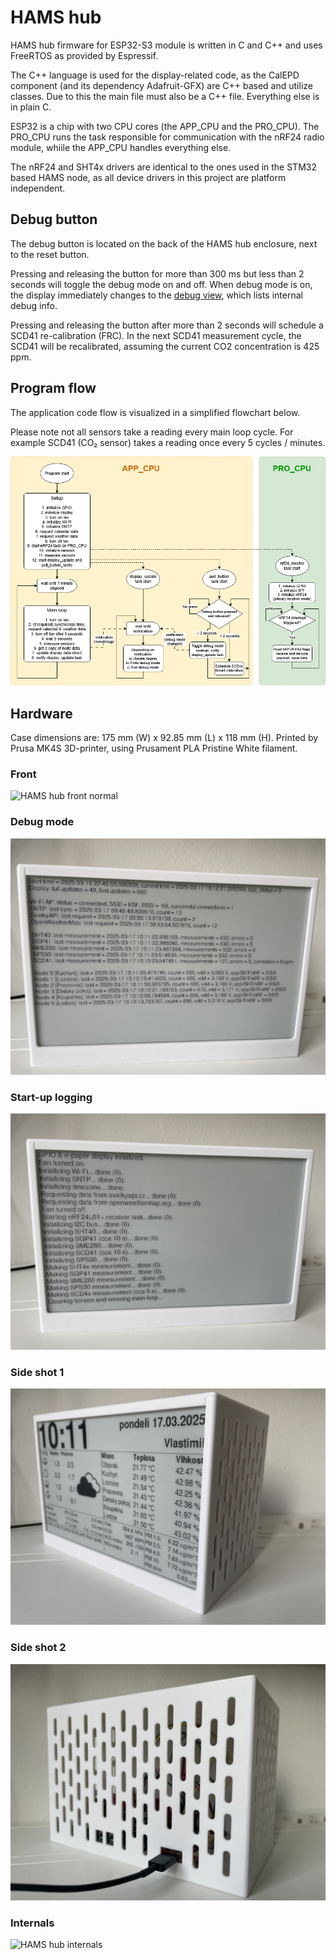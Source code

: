 # HAMS hub

HAMS hub firmware for ESP32-S3 module is written in C and C++ and uses FreeRTOS as provided by Espressif.

The C++ language is used for the display-related code, as the CalEPD component (and its dependency Adafruit-GFX) are C++ based and utilize classes. Due to this the main file must also be a C++ file. Everything else is in plain C.

ESP32 is a chip with two CPU cores (the APP_CPU and the PRO_CPU). The PRO_CPU runs the task responsible for communication with the nRF24 radio module, whiile the APP_CPU handles everything else.

The nRF24 and SHT4x drivers are identical to the ones used in the STM32 based HAMS node, as all device drivers in this project are platform independent.

## Debug button

The debug button is located on the back of the HAMS hub enclosure, next to the reset button.

Pressing and releasing the button for more than 300 ms but less than 2 seconds will toggle the debug mode on and off. When debug mode is on, the display immediately changes to the [debug view](#debug-mode), which lists internal debug info.

Pressing and releasing the button after more than 2 seconds will schedule a SCD41 re-calibration (FRC). In the next SCD41 measurement cycle, the SCD41 will be recalibrated, assuming the current CO2 concentration is 425 ppm.

## Program flow

The application code flow is visualized in a simplified flowchart below.

Please note not all sensors take a reading every main loop cycle. For example SCD41 (CO₂ sensor) takes a reading once every 5 cycles / minutes.

![HAMS hub FW flowchart](images/HAMS_hub_FW_flowchart.png)

## Hardware

Case dimensions are: 175 mm (W) x 92.85 mm (L) x 118 mm (H). Printed by Prusa MK4S 3D-printer, using Prusament PLA Pristine White filament.

### Front
![HAMS hub front normal](images/HAMS_hub_front_normal.JPG)

### Debug mode
![HAMS hub front debug](images/HAMS_hub_front_debug.JPG)

### Start-up logging
![HAMS hub front startup](images/HAMS_hub_front_startup.JPG)

### Side shot 1
![HAMS hub side front](images/HAMS_hub_side_front.JPG)

### Side shot 2
![HAMS hub side back](images/HAMS_hub_back.JPG)

### Internals
![HAMS hub internals](images/HAMS_hub_box_internals.png)